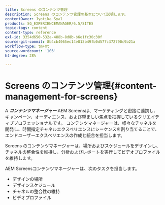 ```yaml
---
title: Screens のコンテンツ管理
description: Screens のコンテンツ管理の基本について説明します。
contentOwner: Jyotika Syal
products: SG_EXPERIENCEMANAGER/6.5/SITES
topic-tags: content
content-type: reference
exl-id: 3354d650-532a-488b-8d8b-b6e1fc30c30f
source-git-commit: 8b4cb4065ec14e813b49fb0d577c372790c9b21a
workflow-type: tm+mt
source-wordcount: '103'
ht-degree: 28%

---
```


# Screens のコンテンツ管理{#content-management-for-screens}

A ***コンテンツマネージャー*** AEM Screensは、マーケティングと密接に連携し、キャンペーン、オーディエンス、および望ましい焦点を把握しているクリエイティブプロフェッショナルです。 コンテンツマネージャーは、様々なチャネルを開発し、時間指定チャネルエクスペリエンスにシーケンスを割り当てることで、エンドユーザーエクスペリエンスの作成と統合を担当します。

Screens のコンテンツマネージャーは、場所およびスケジュールをデザインし、チャネルの整合性を維持し、分析およびレポートを実行してビデオプロファイルを維持します。

AEM Screensコンテンツマネージャーは、次のタスクを担当します。

* デザインの場所
* デザインスケジュール
* チャネルの整合性の維持
* ビデオプロファイル
